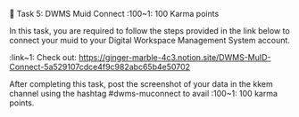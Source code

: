🔖 Task 5: DWMS Muid Connect :100~1: 100  Karma points

In this task, you are required to follow the steps provided in the link below to connect your muid to your Digital Workspace Management System account.

:link~1: Check out: https://ginger-marble-4c3.notion.site/DWMS-MuID-Connect-5a529107cdce4f9c982abc65b4e50702 

After completing this task, post the screenshot of your data in the ⁠kkem channel using the hashtag #dwms-muconnect to avail :100~1: 100 karma points.